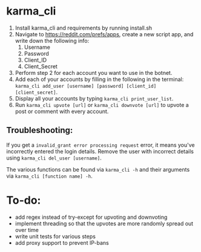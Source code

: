 # karma_cli

1. Install karma_cli and requirements by running install.sh
2. Navigate to https://reddit.com/prefs/apps, create a new script app, and write down the following info:
   1. Username
   2. Password
   3. Client_ID
   4. Client_Secret
3. Perform step 2 for each account you want to use in the botnet.
4. Add each of your accounts by filling in the following in the terminal: `karma_cli add_user [username] [password] [client_id] [client_secret]`.
5. Display all your accounts by typing `karma_cli print_user_list`.
6. Run `karma_cli upvote [url]` or `karma_cli downvote [url]` to upvote a post or comment with every account.
   
## Troubleshooting:
If you get a `invalid_grant error processing request` error, it means you've incorrectly entered the login details. Remove the user with incorrect details using `karma_cli del_user [username]`.  

The various functions can be found via `karma_cli -h` and their arguments via `karma_cli [function name] -h`.

# To-do:
* add regex instead of try-except for upvoting and downvoting
* implement threading so that the upvotes are more randomly spread out over time
* write unit tests for various steps
* add proxy support to prevent IP-bans
